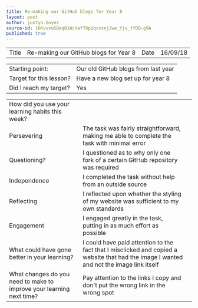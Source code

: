 ```yaml
---
title: Re-making our GitHub blogs for Year 8
layout: post
author: justyn.boyer
source-id: 16KvvvuSQeqQ1WcVaf78p2qcvsnjZwe_Yjv_tYDQ-g9A
published: true
---
```

<table>
  <tr>
    <td>Title</td>
    <td>Re-making our GitHub blogs for Year 8</td>
    <td>Date</td>
    <td>16/09/18</td>
  </tr>
</table>


<table>
  <tr>
    <td>Starting point:</td>
    <td>Our old GitHub blogs from last year</td>
  </tr>
  <tr>
    <td>Target for this lesson?</td>
    <td>Have a new blog set up for year 8</td>
  </tr>
  <tr>
    <td>Did I reach my target? </td>
    <td>Yes</td>
  </tr>
</table>


<table>
  <tr>
    <td>How did you use your learning habits this week?</td>
    <td></td>
  </tr>
  <tr>
    <td>Persevering</td>
    <td>The task was fairly straightforward, making me able to complete the task with minimal error</td>
  </tr>
  <tr>
    <td>Questioning?</td>
    <td>I questioned as to why only one fork of a certain GitHub repository was required</td>
  </tr>
  <tr>
    <td>Independence</td>
    <td>I completed the task without help from an outside source</td>
  </tr>
  <tr>
    <td>Reflecting</td>
    <td>I reflected upon whether the styling of my website was sufficient to my own standards</td>
  </tr>
  <tr>
    <td>Engagement</td>
    <td>I engaged greatly in the task, putting in as much effort as possible</td>
  </tr>
  <tr>
    <td>What could have gone better in your learning?</td>
    <td>I could have paid attention to the fact that I misclicked and copied a website that had the image I wanted and not the image link itself</td>
    <td></td>
  </tr>
  <tr>
    <td>What changes do you need to make to improve your learning next time?</td>
    <td>Pay attention to the links I copy and don't put the wrong link in the wrong spot</td>
    <td></td>
  </tr>
</table>


